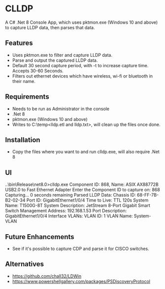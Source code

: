 # CLLDP

A C# .Net 8 Console App, which uses pktmon.exe (Windows 10 and above) to capture LLDP data, then parses that data.

## Features

- Uses pktmon.exe to filter and capture LLDP data.
- Parse and output the captured LLDP data.
- Default 30 second capture period, with -t <seconds> to increase capture time. Accepts 30-60 Seconds.
- Filters out ethernet devices which have wireless, wi-fi or bluetooth in their name.

## Requirements
- Needs to be run as Administrator in the console
- .Net 8
- pktmon.exe (Windows 10 and above)
- Writes to C:\temp\<lldp.etl and lldp.txt>, will clean up the files once done.

## Installation
- Copy the files where you want to and run clldp.exe, will also require .Net 8

## UI
..\bin\Release\net8.0>clldp.exe
Component ID: 868, Name: ASIX AX88772B USB2.0 to Fast Ethernet Adapter
Enter the Component ID to capture on:
868
Capturing... 0 seconds remaining
Parsed LLDP Data:
Chassis ID: 68-FF-7B-B2-02-34
Port ID: GigabitEthernet1/0/4
Time to Live: TTL 120s
System Name: T1500G-8T
System Description: JetStream 8-Port Gigabit Smart Switch
Management Address: 192.168.1.53
Port Description: GigabitEthernet1/0/4 Interface
VLANs:
VLAN ID: 1 VLAN Name: System-VLAN

## Future Enhancements
- See if it's possible to capture CDP and parse it for CISCO switches.

## Alternatives
- https://github.com/chall32/LDWin
- https://www.powershellgallery.com/packages/PSDiscoveryProtocol
